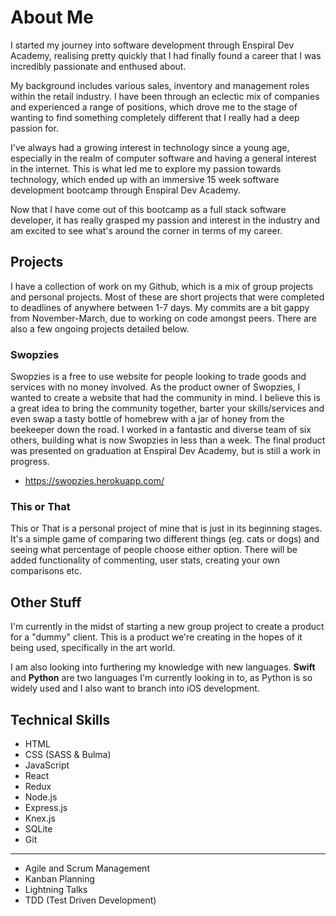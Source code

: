 # About Me

I started my journey into software development through Enspiral Dev Academy, realising pretty quickly that I had finally found a career that I was incredibly passionate and enthused about.

My background includes various sales, inventory and management roles within the retail industry. I have been through an eclectic mix of companies and experienced a range of positions, which drove me to the stage of wanting to find something completely different that I really had a deep passion for.

I've always had a growing interest in technology since a young age, especially in the realm of computer software and having a general interest in the internet.
This is what led me to explore my passion towards technology, which ended up with an immersive 15 week software development bootcamp through Enspiral Dev Academy.

Now that I have come out of this bootcamp as a full stack software developer, it has really grasped my passion and interest in the industry and am excited to see what's around the corner in terms of my career.

## Projects

I have a collection of work on my Github, which is a mix of group projects and personal projects. Most of these are short projects that were completed to deadlines of anywhere between 1-7 days. My commits are a bit gappy from November-March, due to working on code amongst peers. There are also a few ongoing projects detailed below.

### Swopzies

Swopzies is a free to use website for people looking to trade goods and services with no money involved.
As the product owner of Swopzies, I wanted to create a website that had the community in mind. I believe this is a great idea to bring the community together, barter your skills/services and even swap a tasty bottle of homebrew with a jar of honey from the beekeeper down the road.
I worked in a fantastic and diverse team of six others, building what is now Swopzies in less than a week. The final product was presented on graduation at Enspiral Dev Academy, but is still a work in progress.

* https://swopzies.herokuapp.com/

### This or That

This or That is a personal project of mine that is just in its beginning stages. 
It's a simple game of comparing two different things (eg. cats or dogs) and seeing what percentage of people choose either option.
There will be added functionality of commenting, user stats, creating your own comparisons etc.

## Other Stuff

I'm currently in the midst of starting a new group project to create a product for a "dummy" client.
This is a product we're creating in the hopes of it being used, specifically in the art world.

I am also looking into furthering my knowledge with new languages. 
**Swift** and **Python** are two languages I'm currently looking in to, as Python is so widely used and I also want to branch into iOS development.

## Technical Skills

* HTML
* CSS (SASS & Bulma)
* JavaScript
* React
* Redux
* Node.js
* Express.js
* Knex.js
* SQLite
* Git

___

* Agile and Scrum Management
* Kanban Planning
* Lightning Talks
* TDD (Test Driven Development)
